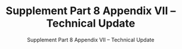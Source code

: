 ---
layout: resources-landing
title: "Supplement Part 8 Appendix VII &ndash; Technical Update"
subtitle: "Supplement Part 8 Appendix VII &ndash; Technical Update"
doc-link: ../assets/files/Part 8 Appendix VII Technical Update - Final 04 04 22.pdf
filters: federal-financial-assistance coffa compliance-supplement 2021
fiscal_year: 2021
---